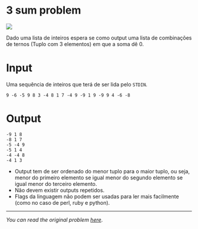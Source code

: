 # 3 sum problem
![](https://img.shields.io/badge/-EASY-brightgreen.svg?style=for-the-badge)

Dado uma lista de inteiros espera se como output uma lista de combinações de
ternos (Tuplo com 3 elementos) em que a soma dê 0.

# Input

Uma sequência de inteiros que terá de ser lida pelo `STDIN`.

```
9 -6 -5 9 8 3 -4 8 1 7 -4 9 -9 1 9 -9 9 4 -6 -8
```

# Output

```
-9 1 8
-8 1 7
-5 -4 9
-5 1 4
-4 -4 8
-4 1 3
```

- Output tem de ser ordenado do menor tuplo para o maior tuplo, ou seja,
menor do primeiro elemento se igual menor do segundo elemento se igual menor
do terceiro elemento.
- Não devem existir outputs repetidos.
- Flags da linguagem não podem ser usadas para ler mais facilmente (como no
caso de perl, ruby e python).

---

_You can read the original problem [here](https://redd.it/6melen)_.
